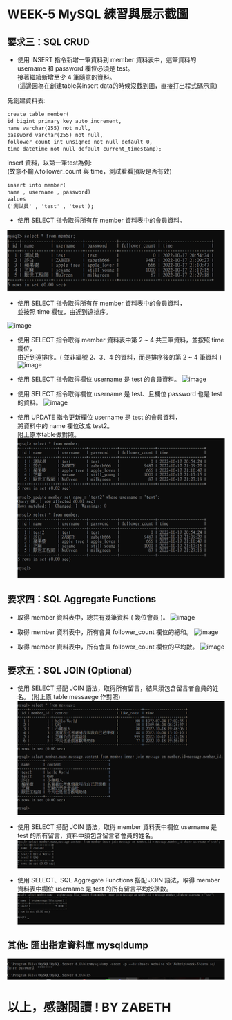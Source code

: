 # WEEK-5 MySQL 練習與展示截圖

## 要求三：SQL CRUD

* 使⽤ INSERT 指令新增⼀筆資料到 member 資料表中，這筆資料的 username 和 password 欄位必須是 test。  
接著繼續新增⾄少 4 筆隨意的資料。  
(這邊因為在創建table與insert data的時候沒截到圖，直接打出程式碼示意)  

先創建資料表:
```MySQL
create table member(  
id bigint primary key auto_increment,  
name varchar(255) not null,  
password varchar(255) not null,  
follower_count int unsigned not null default 0,  
time datetime not null default current_timestamp);
```

insert 資料，以第一筆test為例:  
(故意不輸入follower_count 與 time，測試看看預設是否有效)
```MySQL
insert into member(  
name , username , password)  
values
('測試員' , 'test' , 'test');
```

* 使⽤ SELECT 指令取得所有在 member 資料表中的會員資料。


![github](https://github.com/zabeth16/Wehelp/blob/main/week-5/ScreenShot/03_0102%20select%20all%20from%20member.png?raw=true "03_0102")

* 使⽤ SELECT 指令取得所有在 member 資料表中的會員資料，  
並按照 time 欄位，由近到遠排序。

![image](https://user-images.githubusercontent.com/40664034/196613081-8d6e52bb-1311-4675-9180-10d431ce932b.png)

* 使⽤ SELECT 指令取得 member 資料表中第 2 ~ 4 共三筆資料，並按照 time 欄位，  
由近到遠排序。( 並非編號 2、3、4 的資料，⽽是排序後的第 2 ~ 4 筆資料 )
![image](https://user-images.githubusercontent.com/40664034/196613344-4aba9adf-1d41-47d3-ab29-26999b28680c.png)

* 使⽤ SELECT 指令取得欄位 username 是 test 的會員資料。
![image](https://user-images.githubusercontent.com/40664034/196613676-c3f0fd04-b027-4d72-8d9d-29d1b1bcb4a8.png)

* 使⽤ SELECT 指令取得欄位 username 是 test、且欄位 password 也是 test 的資料。
![image](https://user-images.githubusercontent.com/40664034/196613763-fbd59d4c-b2bf-49a0-8555-e11832b585d2.png)

* 使⽤ UPDATE 指令更新欄位 username 是 test 的會員資料，  
將資料中的 name 欄位改成 test2。  
附上原本table做對照。
![github](https://github.com/zabeth16/Wehelp/blob/main/week-5/ScreenShot/03_07%20update.png?raw=true "03_07 update")


## 要求四：SQL Aggregate Functions

* 取得 member 資料表中，總共有幾筆資料 ( 幾位會員 )。 
![image](https://user-images.githubusercontent.com/40664034/196614739-ed614aea-08c8-416c-aacd-ca75aa1970cc.png)

* 取得 member 資料表中，所有會員 follower_count 欄位的總和。
![image](https://user-images.githubusercontent.com/40664034/196614782-b6d3fb56-127a-43a7-bc7d-8bd60675bb25.png)

* 取得 member 資料表中，所有會員 follower_count 欄位的平均數。
![image](https://user-images.githubusercontent.com/40664034/196614819-4d73387b-65b0-4890-9f8c-762e79bace33.png)

## 要求五：SQL JOIN (Optional)
* 使⽤ SELECT 搭配 JOIN 語法，取得所有留⾔，結果須包含留⾔者會員的姓名。
(附上原 table messaege 作對照)
![github](https://github.com/zabeth16/Wehelp/blob/main/week-5/ScreenShot/05_01%20join.png?raw=true "05_01 join")

* 使⽤ SELECT 搭配 JOIN 語法，取得 member 資料表中欄位 username 是 test 的所有留⾔，資料中須包含留⾔者會員的姓名。
![github](https://github.com/zabeth16/Wehelp/blob/main/week-5/ScreenShot/05_02%20join%20where.png?raw=true "05_02 join where")

* 使⽤ SELECT、SQL Aggregate Functions 搭配 JOIN 語法，取得 member 資料表中欄位 username 是 test 的所有留⾔平均按讚數。
![github](https://github.com/zabeth16/Wehelp/blob/main/week-5/ScreenShot/05_03%20join%20avg%20where.png?raw=true "05_03 join avg")


## 其他: 匯出指定資料庫 mysqldump
![github](https://github.com/zabeth16/Wehelp/blob/main/week-5/ScreenShot/06%20final%20output.png?raw=true "output")

# 以上，感謝閱讀 ! BY ZABETH
